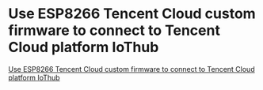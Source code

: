 # Use ESP8266 Tencent Cloud custom firmware to connect to Tencent Cloud platform IoThub
[Use ESP8266 Tencent Cloud custom firmware to connect to Tencent Cloud platform IoThub](https://aiwithcloud.com/2022/09/19/use_esp8266_tencent_cloud_custom_firmware_to_connect_to_tencent_cloud_platform_iothub/)